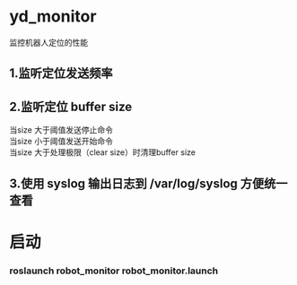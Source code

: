 # yd_monitor
监控机器人定位的性能  
## 1.监听定位发送频率  
## 2.监听定位 buffer size  
当size 大于阈值发送停止命令  
当size 小于阈值发送开始命令  
当size 大于处理极限（clear size）时清理buffer size  
## 3.使用 syslog 输出日志到 /var/log/syslog 方便统一查看

# 启动
### roslaunch robot_monitor robot_monitor.launch
